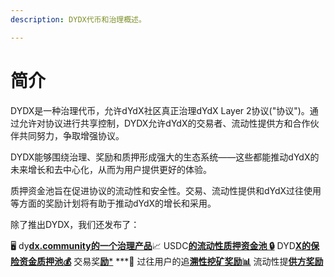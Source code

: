 ```yaml
---
description: DYDX代币和治理概述。

---
```


# 简介

DYDX是一种治理代币，允许dYdX社区真正治理dYdX Layer 2协议\("协议"\)。通过允许对协议进行共享控制，DYDX允许dYdX的交易者、流动性提供方和合作伙伴共同努力，争取增强协议。

DYDX能够围绕治理、奖励和质押形成强大的生态系统——这些都能推动dYdX的未来增长和去中心化，从而为用户提供更好的体验。

质押资金池旨在促进协议的流动性和安全性。交易、流动性提供和dYdX过往使用等方面的奖励计划将有助于推动dYdX的增长和采用。

除了推出DYDX，我们还发布了：

🖥️ dy[**dx.community的一个治理产品**](https://dydx.community)📈   USDC[**的流动性质押资金池
🔒**](staking-pools/liquidity-staking-pool.md)   DYD[**X的保险资金质押池💰**](staking-pools/safety-staking-pool.md)   交易奖[**励***](rewards/trading-rewards.md)  ***💸 过往用户的追[**溯性挖矿奖励📊**](rewards/retroactive-mining-rewards.md)   流动性提[**供方奖励**](rewards/liquidity-provider-rewards.md)


